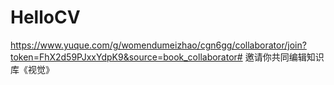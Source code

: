 # HelloCV
https://www.yuque.com/g/womendumeizhao/cgn6gg/collaborator/join?token=FhX2d59PJxxYdpK9&source=book_collaborator# 邀请你共同编辑知识库《视觉》

